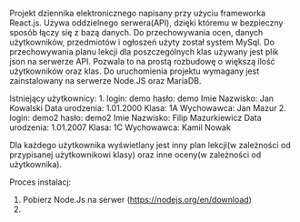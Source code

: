 Projekt dziennika elektronicznego napisany przy użyciu frameworka React.js. Używa oddzielnego serwera(API), dzięki któremu w bezpieczny sposób łączy się z bazą danych. Do przechowywania ocen, danych użytkowników, przedmiotów i ogłoszeń użyty został system MySql. Do przechowywania planu lekcji dla poszczególnych klas używany jest plik json na serwerze API. Pozwala to na prostą rozbudowę o większą ilość użytkowników oraz klas. Do uruchomienia projektu wymagany jest zainstalowany na serwerze Node.JS oraz MariaDB.

Istniejący użytkownicy:
1.
login: demo
hasło: demo
Imie Nazwisko: Jan Kowalski
Data urodzenia: 1.01.2000
Klasa: 1A
Wychowawca: Jan Mazur
2.
login: demo2
hasło: demo2
Imie Nazwisko: Filip Mazurkiewicz
Data urodzenia: 1.01.2007
Klasa: 1C
Wychowawca: Kamil Nowak

Dla każdego użytkownika wyświetlany jest inny plan lekcji(w zależności od przypisanej użytkownikowi klasy) oraz inne oceny(w zależności od użytkownika). 

Proces instalacj: 
1. Pobierz Node.Js na serwer (https://nodejs.org/en/download)
2. 
